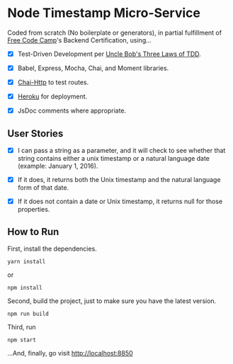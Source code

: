 # Node Timestamp Micro-Service

Coded from scratch (No boilerplate or generators), in partial fulfillment of [Free Code Camp](http://www.freecodecamp.com)'s 
Backend Certification, using...

- [X] Test-Driven Development per [Uncle Bob's Three
Laws of TDD](http://butunclebob.com/ArticleS.UncleBob.TheThreeRulesOfTdd).

- [X] Babel, Express, Mocha, Chai, and Moment libraries.

- [X] [Chai-Http](https://github.com/chaijs/chai-http) to test routes.

- [X] [Heroku](http://heroku.com) for deployment.

- [x] JsDoc comments where appropriate.

## User Stories


- [x] I can pass a string as a parameter, and it will check to see whether that string contains either a unix timestamp or a natural language date (example: January 1, 2016).

- [x] If it does, it returns both the Unix timestamp and the natural language form of that date.

- [x] If it does not contain a date or Unix timestamp, it returns null for those properties.


## How to Run

First, install the dependencies.

```
yarn install
```

or

```
npm install
```

Second, build the project, just to make sure you have the latest version.
```
npm run build
```

Third, run 

```
npm start
```


...And, finally, go visit [http://localhost:8850](http://localhost:8850)
